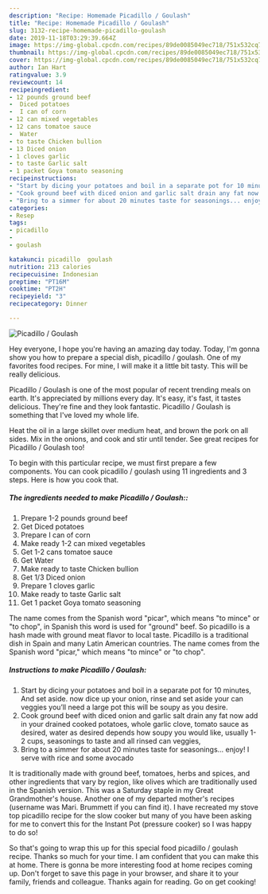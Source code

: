 ```yaml
---
description: "Recipe: Homemade Picadillo / Goulash"
title: "Recipe: Homemade Picadillo / Goulash"
slug: 3132-recipe-homemade-picadillo-goulash
date: 2019-11-18T03:29:39.664Z
image: https://img-global.cpcdn.com/recipes/89de0085049ec718/751x532cq70/picadillo-goulash-recipe-main-photo.jpg
thumbnail: https://img-global.cpcdn.com/recipes/89de0085049ec718/751x532cq70/picadillo-goulash-recipe-main-photo.jpg
cover: https://img-global.cpcdn.com/recipes/89de0085049ec718/751x532cq70/picadillo-goulash-recipe-main-photo.jpg
author: Ian Hart
ratingvalue: 3.9
reviewcount: 14
recipeingredient:
- 12 pounds ground beef
-  Diced potatoes
-  I can of corn
- 12 can mixed vegetables
- 12 cans tomatoe sauce
-  Water
- to taste Chicken bullion
- 13 Diced onion
- 1 cloves garlic
- to taste Garlic salt
- 1 packet Goya tomato seasoning
recipeinstructions:
- "Start by dicing your potatoes and boil in a separate pot for 10 minutes, And set aside. now dice up your onion, rinse and set aside your can veggies you’ll need a large pot this will be soupy as you desire."
- "Cook ground beef with diced onion and garlic salt drain any fat now add in your drained cooked potatoes, whole garlic clove, tomato sauce as desired, water as desired depends how soupy you would like, usually 1-2 cups, seasonings to taste and all rinsed can veggies,"
- "Bring to a simmer for about 20 minutes taste for seasonings... enjoy! I serve with rice and some avocado"
categories:
- Resep
tags:
- picadillo
- 
- goulash

katakunci: picadillo  goulash
nutrition: 213 calories
recipecuisine: Indonesian
preptime: "PT16M"
cooktime: "PT2H"
recipeyield: "3"
recipecategory: Dinner

---
```



![Picadillo / Goulash](https://img-global.cpcdn.com/recipes/89de0085049ec718/751x532cq70/picadillo-goulash-recipe-main-photo.jpg)

Hey everyone, I hope you're having an amazing day today. Today, I'm gonna show you how to prepare a special dish, picadillo / goulash. One of my favorites food recipes. For mine, I will make it a little bit tasty. This will be really delicious.

Picadillo / Goulash is one of the most popular of recent trending meals on earth. It's appreciated by millions every day. It's easy, it's fast, it tastes delicious. They're fine and they look fantastic. Picadillo / Goulash is something that I've loved my whole life.

Heat the oil in a large skillet over medium heat, and brown the pork on all sides. Mix in the onions, and cook and stir until tender. See great recipes for Picadillo / Goulash too!


To begin with this particular recipe, we must first prepare a few components. You can cook picadillo / goulash using 11 ingredients and 3 steps. Here is how you cook that.

##### The ingredients needed to make Picadillo / Goulash::

1. Prepare 1-2 pounds ground beef
1. Get  Diced potatoes
1. Prepare  I can of corn
1. Make ready 1-2 can mixed vegetables
1. Get 1-2 cans tomatoe sauce
1. Get  Water
1. Make ready to taste Chicken bullion
1. Get 1/3 Diced onion
1. Prepare 1 cloves garlic
1. Make ready to taste Garlic salt
1. Get 1 packet Goya tomato seasoning


The name comes from the Spanish word &#34;picar&#34;, which means &#34;to mince&#34; or &#34;to chop&#34;, in Spanish this word is used for &#34;ground&#34; beef. So picadillo is a hash made with ground meat flavor to local taste. Picadillo is a traditional dish in Spain and many Latin American countries. The name comes from the Spanish word &#34;picar,&#34; which means &#34;to mince&#34; or &#34;to chop&#34;. 

##### Instructions to make Picadillo / Goulash:

1. Start by dicing your potatoes and boil in a separate pot for 10 minutes, And set aside. now dice up your onion, rinse and set aside your can veggies you’ll need a large pot this will be soupy as you desire.
1. Cook ground beef with diced onion and garlic salt drain any fat now add in your drained cooked potatoes, whole garlic clove, tomato sauce as desired, water as desired depends how soupy you would like, usually 1-2 cups, seasonings to taste and all rinsed can veggies,
1. Bring to a simmer for about 20 minutes taste for seasonings... enjoy! I serve with rice and some avocado


It is traditionally made with ground beef, tomatoes, herbs and spices, and other ingredients that vary by region, like olives which are traditionally used in the Spanish version. This was a Saturday staple in my Great Grandmother&#39;s house. Another one of my departed mother&#39;s recipes (username was Mari. Brummett if you can find it). I have recreated my stove top picadillo recipe for the slow cooker but many of you have been asking for me to convert this for the Instant Pot (pressure cooker) so I was happy to do so! 

So that's going to wrap this up for this special food picadillo / goulash recipe. Thanks so much for your time. I am confident that you can make this at home. There is gonna be more interesting food at home recipes coming up. Don't forget to save this page in your browser, and share it to your family, friends and colleague. Thanks again for reading. Go on get cooking!

